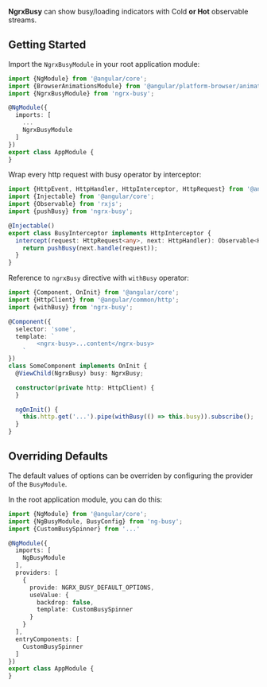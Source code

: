 **NgrxBusy** can show busy/loading indicators with Cold **or Hot** observable streams.

## Getting Started

Import the `NgrxBusyModule` in your root application module:

```ts
import {NgModule} from '@angular/core';
import {BrowserAnimationsModule} from '@angular/platform-browser/animations';
import {NgrxBusyModule} from 'ngrx-busy';

@NgModule({
  imports: [
    ...
    NgrxBusyModule
  ]
})
export class AppModule {
}
```

Wrap every http request with busy operator by interceptor:

```ts
import {HttpEvent, HttpHandler, HttpInterceptor, HttpRequest} from '@angular/common/http';
import {Injectable} from '@angular/core';
import {Observable} from 'rxjs';
import {pushBusy} from 'ngrx-busy';

@Injectable()
export class BusyInterceptor implements HttpInterceptor {
  intercept(request: HttpRequest<any>, next: HttpHandler): Observable<HttpEvent<any>> {
    return pushBusy(next.handle(request));
  }
}
```

Reference to `ngrxBusy` directive with `withBusy` operator:

```ts
import {Component, OnInit} from '@angular/core';
import {HttpClient} from '@angular/common/http';
import {withBusy} from 'ngrx-busy';

@Component({
  selector: 'some',
  template: `
        <ngrx-busy>...content</ngrx-busy>
    `
})
class SomeComponent implements OnInit {
  @ViewChild(NgrxBusy) busy: NgrxBusy;

  constructor(private http: HttpClient) {
  }

  ngOnInit() {
    this.http.get('...').pipe(withBusy(() => this.busy)).subscribe();
  }
}
```

## Overriding Defaults

The default values of options can be overriden by configuring the provider of the `BusyModule`.

In the root application module, you can do this:

```ts
import {NgModule} from '@angular/core';
import {NgBusyModule, BusyConfig} from 'ng-busy';
import {CustomBusySpinner} from '...'

@NgModule({
  imports: [
    NgBusyModule
  ],
  providers: [
    {
      provide: NGRX_BUSY_DEFAULT_OPTIONS,
      useValue: {
        backdrop: false,
        template: CustomBusySpinner
      }
    }
  ],
  entryComponents: [
    CustomBusySpinner
  ]
})
export class AppModule {
}
```
